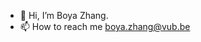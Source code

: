 - 👋 Hi, I’m Boya Zhang.
- 📫 How to reach me boya.zhang@vub.be

<!---
tinaboya/tinaboya is a ✨ special ✨ repository because its `README.md` (this file) appears on your GitHub profile.
You can click the Preview link to take a look at your changes.
--->
